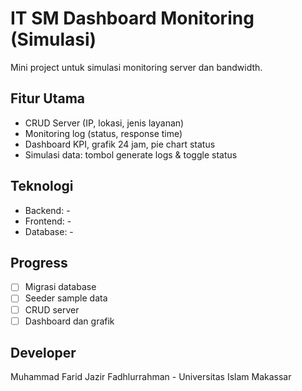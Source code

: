 # IT SM Dashboard Monitoring (Simulasi)

Mini project untuk simulasi monitoring server dan bandwidth.

## Fitur Utama
- CRUD Server (IP, lokasi, jenis layanan)
- Monitoring log (status, response time)
- Dashboard KPI, grafik 24 jam, pie chart status
- Simulasi data: tombol generate logs & toggle status

## Teknologi
- Backend: -
- Frontend: -
- Database: -

## Progress
- [ ] Migrasi database
- [ ] Seeder sample data
- [ ] CRUD server
- [ ] Dashboard dan grafik

## Developer
Muhammad Farid Jazir Fadhlurrahman - Universitas Islam Makassar
